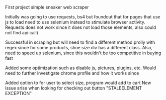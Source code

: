 First project simple sneaker web scraper

Initially was going to use requests, bs4 but foundout that for pages that use js to load need to use selenium instead to stimulate browser activity. Requests does not work since it does not load those elements, also could not find api call)

Successful in scraping but will need to find a different method prolly with regex since for some products, shoe size div has a different class. Also, need to speed up selenium, since this wouldn't be too competitive in buying fast

Added some optimization such as disable js, pictures, plugins, etc. Would need to further investigate chrome profile and how it works since

Added option to for user to select size, program would add to cart
New issue arise when looking for checking out button "STALEELEMENT EXCEPTION"